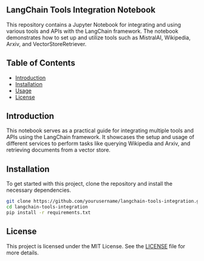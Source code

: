 ## LangChain Tools Integration Notebook

This repository contains a Jupyter Notebook for integrating and using various tools and APIs with the LangChain framework. The notebook demonstrates how to set up and utilize tools such as MistralAI, Wikipedia, Arxiv, and VectorStoreRetriever.

## Table of Contents

- [Introduction](#introduction)
- [Installation](#installation)
- [Usage](#usage)
- [License](#license)

## Introduction

This notebook serves as a practical guide for integrating multiple tools and APIs using the LangChain framework. It showcases the setup and usage of different services to perform tasks like querying Wikipedia and Arxiv, and retrieving documents from a vector store.

## Installation

To get started with this project, clone the repository and install the necessary dependencies.

```bash
git clone https://github.com/yourusername/langchain-tools-integration.git
cd langchain-tools-integration
pip install -r requirements.txt
```
## License

This project is licensed under the MIT License. See the [LICENSE](LICENSE) file for more details.


